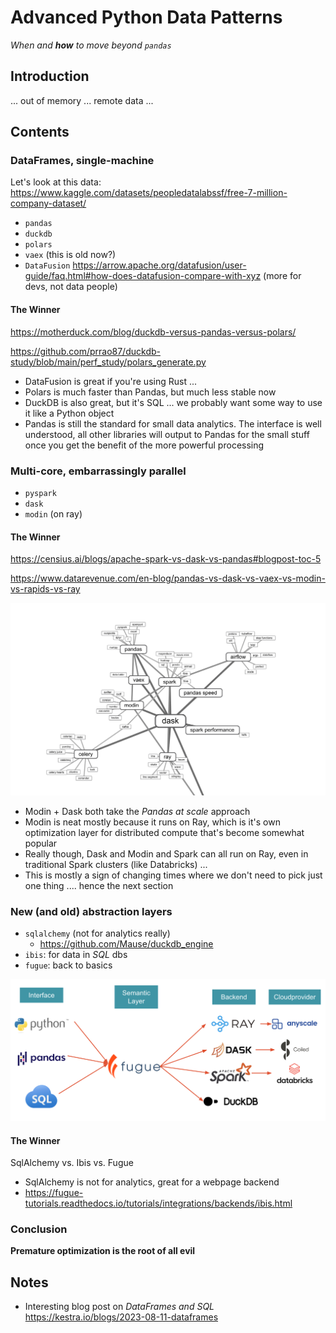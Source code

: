 # Advanced Python Data Patterns

*When and **how** to move beyond `pandas`*

## Introduction

... out of memory ... remote data ... 

## Contents

### DataFrames, single-machine

Let's look at this data: https://www.kaggle.com/datasets/peopledatalabssf/free-7-million-company-dataset/

* `pandas`
* `duckdb`
* `polars`
* `vaex` (this is old now?)
* `DataFusion` https://arrow.apache.org/datafusion/user-guide/faq.html#how-does-datafusion-compare-with-xyz (more for devs, not data people)

#### The Winner

https://motherduck.com/blog/duckdb-versus-pandas-versus-polars/

https://github.com/prrao87/duckdb-study/blob/main/perf_study/polars_generate.py

* DataFusion is great if you're using Rust ...
* Polars is much faster than Pandas, but much less stable now
* DuckDB is also great, but it's SQL ... we probably want some way to use it like a Python object
* Pandas is still the standard for small data analytics. The interface is well understood, all other libraries will output to Pandas for the small stuff once you get the benefit of the more powerful processing

### Multi-core, embarrassingly parallel
* `pyspark`
* `dask`
* `modin` (on ray)

#### The Winner

https://censius.ai/blogs/apache-spark-vs-dask-vs-pandas#blogpost-toc-5

https://www.datarevenue.com/en-blog/pandas-vs-dask-vs-vaex-vs-modin-vs-rapids-vs-ray

![Alt text](image-1.png)

* Modin + Dask both take the *Pandas at scale* approach
* Modin is neat mostly because it runs on Ray, which is it's own optimization layer for distributed compute that's become somewhat popular
* Really though, Dask and Modin and Spark can all run on Ray, even in traditional Spark clusters (like Databricks) ...
* This is mostly a sign of changing times where we don't need to pick just one thing .... hence the next section

### New (and old) abstraction layers
* `sqlalchemy` (not for analytics really)
    * https://github.com/Mause/duckdb_engine
* `ibis`: for data in *SQL* dbs
* `fugue`: back to basics

![Alt text](image.png)

#### The Winner 

SqlAlchemy vs. Ibis vs. Fugue

* SqlAlchemy is not for analytics, great for a webpage backend
* https://fugue-tutorials.readthedocs.io/tutorials/integrations/backends/ibis.html


### Conclusion

**Premature optimization is the root of all evil**

## Notes

* Interesting blog post on *DataFrames and SQL* https://kestra.io/blogs/2023-08-11-dataframes
